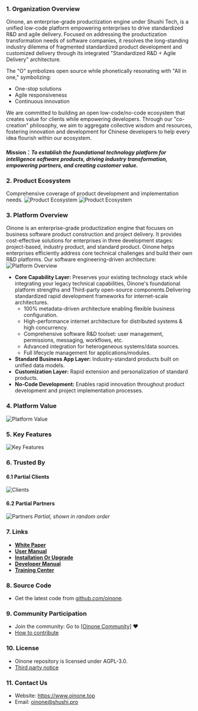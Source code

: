 ### 1. Organization Overview
Oinone, an enterprise-grade productization engine under Shushi Tech, is a unified low-code platform empowering enterprises to drive standardized R&D and agile delivery. Focused on addressing the productization transformation needs of software companies, it resolves the long-standing industry dilemma of fragmented standardized product development and customized delivery through its integrated "Standardized R&D + Agile Delivery" architecture. 

The "O" symbolizes open source while phonetically resonating with "All in one," symbolizing:
 - One-stop solutions
 - Agile responsiveness
 - Continuous innovation

We are committed to building an open low-code/no-code ecosystem that creates value for clients while empowering developers. Through our "co-creation" philosophy, we aim to aggregate collective wisdom and resources, fostering innovation and development for Chinese developers to help every idea flourish within our ecosystem.

#### Mission：_To establish the foundational technology platform for intelligence software products, driving industry transformation, empowering partners, and creating customer value._

### 2. Product Ecosystem
Comprehensive coverage of product development and implementation needs.
![Product Ecosystem](http://oinone-jar.oss-cn-zhangjiakou.aliyuncs.com/welcome-document/Open%20Source/en/1.Product%20Ecosystem-1.png "Product Ecosystem")
![Product Ecosystem](http://oinone-jar.oss-cn-zhangjiakou.aliyuncs.com/welcome-document/Open%20Source/en/2.Product%20Ecosystem-2.png "Product Ecosystem")

### 3. Platform Overview
Oinone is an enterprise-grade productization engine that focuses on business software product construction and project delivery. It provides cost-effective solutions for enterprises in three development stages: project-based, industry product, and standard product. Oinone helps enterprises efficiently address core technical challenges and build their own R&D platforms. Our software engineering-driven architecture:
![Platform Overview](http://oinone-jar.oss-cn-zhangjiakou.aliyuncs.com/welcome-document/Open%20Source/en/3.Platform%20Overview.png "Platform Overview")
-  **Core Capability Layer:**  Preserves your existing technology stack while integrating your legacy technical capabilities, Oinone's foundational platform strengths and Third-party open-source components.Delivering standardized rapid development frameworks for internet-scale architectures.
    - 100% metadata-driven architecture enabling flexible business configuration.
    - High-performance internet architecture for distributed systems & high concurrency.
    - Comprehensive software R&D toolset: user management, permissions, messaging, workflows, etc.
    - Advanced integration for heterogeneous systems/data sources.
    - Full lifecycle management for applications/modules.
-  **Standard Business App Layer:**  Industry-standard products built on unified data models.
-  **Customization Layer:**  Rapid extension and personalization of standard products.
-  **No-Code Development:**  Enables rapid innovation throughout product development and project implementation processes.

### 4. Platform Value
![Platform Value](http://oinone-jar.oss-cn-zhangjiakou.aliyuncs.com/welcome-document/Open%20Source/en/Platform%20Value.png)

### 5. Key Features
![Key Features](http://oinone-jar.oss-cn-zhangjiakou.aliyuncs.com/welcome-document/Open%20Source/en/Key%20Features.png)

### 6. Trusted By
#### 6.1 Partial Clients
![Clients](http://oinone-jar.oss-cn-zhangjiakou.aliyuncs.com/welcome-document/Open%20Source/en/6.1.Partial%20Clients.png "Clients")
#### 6.2 Partial Partners
![Partners](http://oinone-jar.oss-cn-zhangjiakou.aliyuncs.com/welcome-document/Open%20Source/en/6.2.Partial%20partners.png "Partners")
 _Partial, shown in random order_ 

### 7. Links
- [ **White Paper** ](https://www.oinone.top/whitePaper)
- [ **User Manual** ](https://guide.oinone.top/zh-cn/UserManual)
- [ **Installation Or Upgrade** ](https://guide.oinone.top/zh-cn/InstallOrUpgrade)
- [ **Developer Manual** ](https://guide.oinone.top/zh-cn/DevManual)
- [ **Training Center** ](https://www.oinone.top/video)

### 8. Source Code
- Get the latest code from [github.com/oinone](https://github.com/Oinone).

### 9. Community Participation
- Join the community: Go to [[Oinone Community](https://doc.oinone.top)] ❤️
- [How to contribute](https://guide.oinone.top/zh-cn/Contribute)

### 10. License
- Oinone repository is licensed under AGPL-3.0.
- [Third party notice]()

### 11. Contact Us
- Website: https://www.oinone.top
- Email: oinone@shushi.pro
